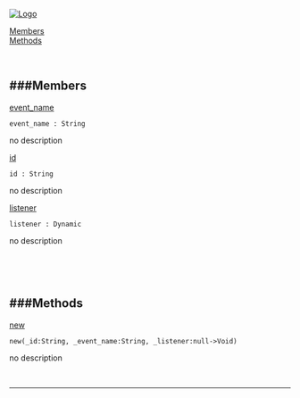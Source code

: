 
[![Logo](http://luxeengine.com/images/logo.png)](index.html)


[Members](#Members)   
[Methods](#Methods)   


&nbsp;   

<a class="lift" name="Members" ></a>
###Members   
---
<a class="lift" name="event_name" href="#event_name">event_name</a>



    event_name : String

<span class="small_desc_flat"> no description </span>   

<a class="lift" name="id" href="#id">id</a>



    id : String

<span class="small_desc_flat"> no description </span>   

<a class="lift" name="listener" href="#listener">listener</a>



    listener : Dynamic

<span class="small_desc_flat"> no description </span>   

&nbsp;   

&nbsp;   

<a class="lift" name="Methods" ></a>
###Methods   
---
<a class="lift" name="new" href="#new">new</a>



    new(_id:String, _event_name:String, _listener:null->Void) 

<span class="small_desc_flat"> no description </span>   



&nbsp;
&nbsp;
&nbsp;

---  


&nbsp;   
&nbsp;   